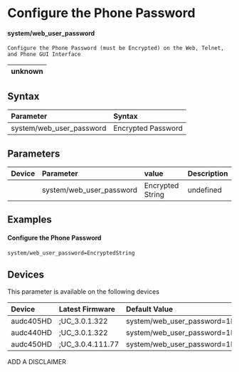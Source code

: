 ﻿---
description: Configure the Phone Password
search:
    keywords: ['system','web_user_password']
---

# Configure the Phone Password

#### system/web_user_password

    Configure the Phone Password (must be Encrypted) on the Web, Telnet, and Phone GUI Interface


| unknown | 
| :--- |

## Syntax
| Parameter | Syntax |
| :--- | :--- |
|system/web_user_password | Encrypted Password|

## Parameters
|Device|Parameter|value|Description|
|:---|:---|:---|:---|
|  | system/web_user_password | Encrypted String | undefined |

## Examples
#### Configure the Phone Password

```
system/web_user_password=EncryptedString
```

## Devices
This parameter is available on the following devices

| Device | Latest Firmware | Default Value |
|:---|:---|:---|
| audc405HD | ;UC_3.0.1.322 | system/web_user_password=$1$FZ6rOGS1$54ZXSmjh7nod.kXFRyLx70 
| audc440HD | ;UC_3.0.1.322 | system/web_user_password=$1$FZ6rOGS1$54ZXSmjh7nod.kXFRyLx70 
| audc450HD | ;UC_3.0.4.111.77 | system/web_user_password=$1$FZ6rOGS1$54ZXSmjh7nod.kXFRyLx70 

ADD A DISCLAIMER
